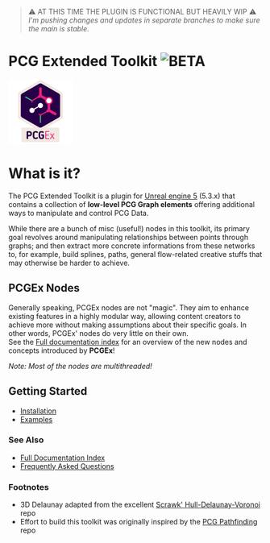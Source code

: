 >⚠️ AT THIS TIME THE PLUGIN IS FUNCTIONAL BUT HEAVILY WIP ⚠️  
>_I'm pushing changes and updates in separate branches to make sure the main is stable._

# PCG Extended Toolkit ![BETA](https://img.shields.io/badge/BETA-ff0f0f)

![PCGEx](/Resources/Icon128.png)

# What is it?
 The PCG Extended Toolkit is a plugin for [Unreal engine 5](https://www.unrealengine.com/en-US/) (5.3.x) that contains a collection of **low-level PCG Graph elements** offering additional ways to manipulate and control PCG Data.

While there are a bunch of misc (useful!) nodes in this toolkit, its primary goal revolves around manipulating relationships between points through graphs; and then extract more concrete informations from these networks to, for example, build splines, paths, general flow-related creative stuffs that may otherwise be harder to achieve.

## PCGEx Nodes
Generally speaking, PCGEx nodes are not "magic". They aim to enhance existing features in a highly modular way, allowing content creators to achieve more without making assumptions about their specific goals. In other words, PCGEx' nodes do very little on their own.  
See the [Full documentation index](docs/Index.md) for an overview of the new nodes and concepts introduced by **PCGEx**!

*Note: Most of the nodes are multithreaded!*

## Getting Started
* [Installation](docs/Installation.md)
* [Examples](docs/Examples.md)


### See Also
* [Full Documentation Index](docs/Index.md)
* [Frequently Asked Questions](docs/FAQ.md)

### Footnotes
- 3D Delaunay adapted from the excellent [Scrawk' Hull-Delaunay-Voronoi](https://github.com/Scrawk/Hull-Delaunay-Voronoi) repo
- Effort to build this toolkit was originally inspired by the [PCG Pathfinding](https://github.com/spood/PCGPathfinding) repo 
